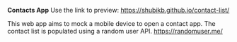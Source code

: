 **Contacts App**
Use the link to preview: https://shubikb.github.io/contact-list/

This web app aims to mock a mobile device to open a contact app.
The contact list is populated using a random user API. https://randomuser.me/





